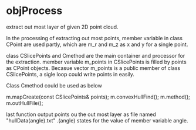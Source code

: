 # objProcess
extract out most layer of given 2D point cloud.

In the processing of extracting out most points, member variable in class CPoint are used partly, which are m_r and m_z as x and y for a single point.

class CSlicePoints and Cmethod are the main container and processor for the extraction.
member variable m_points in CSlicePoints is filled by points as CPoint objects. Becasue vector m_points is a public member of class CSlicePoints, a sigle loop could write points in easily.

Class Cmethod could be used as below

 m.mapCreate(const CSlicePoints& points);
 m.convexHullFind();
 m.method();
 m.outHullFile();
 
last function output points ou the out most layer as file named "hullData(angle).txt" .(angle) states for the value of member variable angle.
